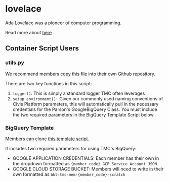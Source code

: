 # lovelace
Ada Lovelace was a pioneer of computer programming.

Read more about [here](https://en.wikipedia.org/wiki/Ada_Lovelace)

## Container Script Users
### utils.py
We recommend members copy this file into their own Github repository.

There are two key functions in this script:
1. `logger()`: This is simply a standard logger TMC often leverages
2. `setup_environment():` Given our commonly used naming conventions of Civis Platform
    parameters, this will automatically pull in the necessary credentials for the 
    Parson's GoogleBigQuery Class. You must include the two required parameters in the
    BigQuery Template Script below.

### BigQuery Template
Members can clone [this template script](https://platform.civisanalytics.com/spa/#/scripts/containers/256194736).

It includes two required parameters for using TMC's BigQuery:
- GOOGLE APPLICATION CREDENTIALS: Each member has their own in the dropdown formatted as 
    `{member_code} GCP Service Account JSON`
- GOOGLE CLOUD STORAGE BUCKET: Members will need to write in their own formatted as
    `bkt-tmc-mem-{member_code}-scratch`
